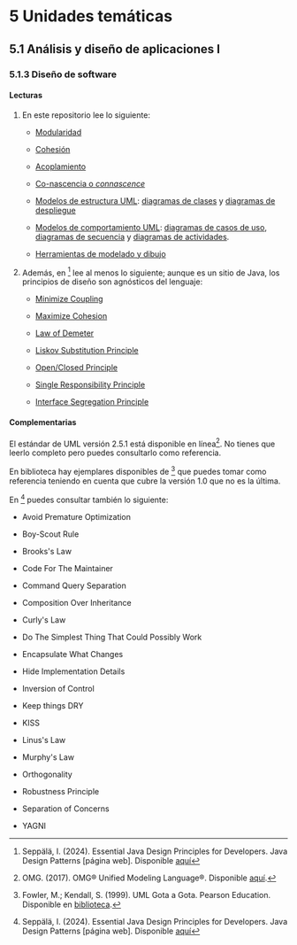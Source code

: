 # 5 Unidades temáticas

## 5.1 Análisis y diseño de aplicaciones I

### 5.1.3 Diseño de software

#### Lecturas

1. En este repositorio lee lo siguiente:

    * [Modularidad](/4_Conceptos/4_Modularidad.md)

    * [Cohesión](/4_Conceptos/4_Cohesion.md)

    * [Acoplamiento](/4_Conceptos/4_Acoplamiento.md)

    * [Co-nascencia o *connascence*](/4_Conceptos/4_Connascence.md)

    * [Modelos de estructura
      UML](/2_Tecnicas_y_herramientas/2_3_.Modelos_de_estructura.md): [diagramas
      de clases](/2_Tecnicas_y_herramientas/2_3_1_Diagramas_de_clases_UML.md) y
      [diagramas de
      despliegue](/2_Tecnicas_y_herramientas/2_3_4_Diagramas_de_despliegue_UML.md)

    * [Modelos de comportamiento
      UML](/2_Tecnicas_y_herramientas/2_4_.Modelos_de_comportamiento.md):
      [diagramas de casos de
      uso](/2_Tecnicas_y_herramientas/2_4_2_Diagramas_de_casos_de_uso_UML.md),
      [diagramas de
      secuencia](/2_Tecnicas_y_herramientas/2_4_3_Diagramas_de_secuencia_UML.md)
      y [diagramas de
      actividades](/2_Tecnicas_y_herramientas/2_4_1_Diagramas_de_actividades_UML.md).

    * [Herramientas de modelado y
      dibujo](/2_Tecnicas_y_herramientas/2_11_Herramientas_modelado_y_dibujo.md)

2. Además, en [^1] lee al menos lo siguiente; aunque es un sitio de Java, los
   principios de diseño son agnósticos del lenguaje:

    * [Minimize
      Coupling](https://java-design-patterns.com/principles/#minimise-coupling)

    * [Maximize
      Cohesion](https://java-design-patterns.com/principles/#maximise-cohesion)

    * [Law of Demeter](https://java-design-patterns.com/principles/#law-of-demeter)

    * [Liskov Substitution
      Principle](https://java-design-patterns.com/principles/#liskov-substitution-principle)

    * [Open/Closed
      Principle](https://java-design-patterns.com/principles/#open-closed-principle)

    * [Single Responsibility
      Principle](https://java-design-patterns.com/principles/#single-responsibility-principle)

    * [Interface Segregation
      Principle](https://java-design-patterns.com/principles/#interface-segregation-principle)

[^1]: Seppälä, I. (2024). Essential Java Design Principles for Developers. Java
    Design Patterns [página web]. Disponible
    [aquí](https://java-design-patterns.com/principles/)

#### Complementarias

El estándar de UML versión 2.5.1 está disponible en línea[^2]. No tienes que
leerlo completo pero puedes consultarlo como referencia.

[^2]: OMG. (2017). OMG® Unified Modeling Language®. Disponible
    [aquí](https://www.omg.org/spec/UML/2.5.1/PDF).

En biblioteca hay ejemplares disponibles de [^3] que puedes tomar como
referencia teniendo en cuenta que cubre la versión 1.0 que no es la última.

<!-- Hay que ver si es igual al UML Distilled que está en webasignatura y ver cómo
indicar capítulos o páginas o temas -->
[^3]: Fowler, M.; Kendall, S. (1999). UML Gota a Gota. Pearson Education.
    Disponible en
    [biblioteca](https://catalogo.ucu.edu.uy/cgi-bin/koha/opac-detail.pl?biblionumber=4511).

En [^1] puedes consultar también lo siguiente:

* Avoid Premature Optimization

* Boy-Scout Rule

* Brooks's Law

* Code For The Maintainer

* Command Query Separation

* Composition Over Inheritance

* Curly's Law

* Do The Simplest Thing That Could Possibly Work

* Encapsulate What Changes

* Hide Implementation Details

* Inversion of Control

* Keep things DRY

* KISS

* Linus's Law

* Murphy's Law

* Orthogonality

* Robustness Principle

* Separation of Concerns

* YAGNI
